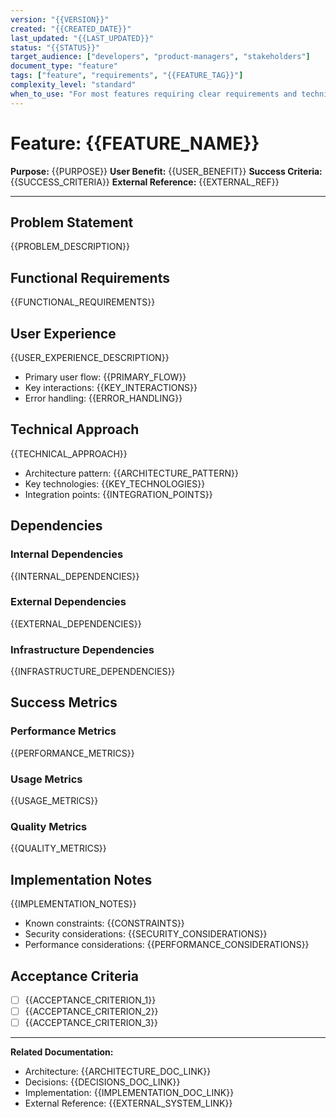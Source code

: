 ```yaml
---
version: "{{VERSION}}"
created: "{{CREATED_DATE}}"
last_updated: "{{LAST_UPDATED}}"
status: "{{STATUS}}"
target_audience: ["developers", "product-managers", "stakeholders"]
document_type: "feature"
tags: ["feature", "requirements", "{{FEATURE_TAG}}"]
complexity_level: "standard"
when_to_use: "For most features requiring clear requirements and technical context"
---
```


# Feature: {{FEATURE_NAME}}

**Purpose:** {{PURPOSE}}
**User Benefit:** {{USER_BENEFIT}}
**Success Criteria:** {{SUCCESS_CRITERIA}}
**External Reference:** {{EXTERNAL_REF}}

---

## Problem Statement

{{PROBLEM_DESCRIPTION}}

## Functional Requirements

{{FUNCTIONAL_REQUIREMENTS}}

## User Experience

{{USER_EXPERIENCE_DESCRIPTION}}
- Primary user flow: {{PRIMARY_FLOW}}
- Key interactions: {{KEY_INTERACTIONS}}
- Error handling: {{ERROR_HANDLING}}

## Technical Approach

{{TECHNICAL_APPROACH}}
- Architecture pattern: {{ARCHITECTURE_PATTERN}}
- Key technologies: {{KEY_TECHNOLOGIES}}
- Integration points: {{INTEGRATION_POINTS}}

## Dependencies

### Internal Dependencies
{{INTERNAL_DEPENDENCIES}}

### External Dependencies
{{EXTERNAL_DEPENDENCIES}}

### Infrastructure Dependencies
{{INFRASTRUCTURE_DEPENDENCIES}}

## Success Metrics

### Performance Metrics
{{PERFORMANCE_METRICS}}

### Usage Metrics
{{USAGE_METRICS}}

### Quality Metrics
{{QUALITY_METRICS}}

## Implementation Notes

{{IMPLEMENTATION_NOTES}}
- Known constraints: {{CONSTRAINTS}}
- Security considerations: {{SECURITY_CONSIDERATIONS}}
- Performance considerations: {{PERFORMANCE_CONSIDERATIONS}}

## Acceptance Criteria

- [ ] {{ACCEPTANCE_CRITERION_1}}
- [ ] {{ACCEPTANCE_CRITERION_2}}
- [ ] {{ACCEPTANCE_CRITERION_3}}

---

**Related Documentation:**
- Architecture: {{ARCHITECTURE_DOC_LINK}}
- Decisions: {{DECISIONS_DOC_LINK}}
- Implementation: {{IMPLEMENTATION_DOC_LINK}}
- External Reference: {{EXTERNAL_SYSTEM_LINK}}